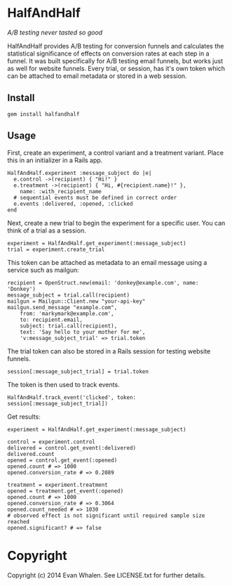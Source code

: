 # HalfAndHalf

_A/B testing never tasted so good_

HalfAndHalf provides A/B testing for conversion funnels and calculates the statistical significance of effects on conversion rates at each step in a funnel. It was built specifically for A/B testing email funnels, but works just as well for website funnels. Every trial, or session, has it's own token which can be attached to email metadata or stored in a web session.

## Install

    gem install halfandhalf

## Usage

First, create an experiment, a control variant and a treatment variant. Place this in an initializer in a Rails app.

    HalfAndHalf.experiment :message_subject do |e|
      e.control ->(recipient) { "Hi!" }
      e.treatment ->(recipient) { "Hi, #{recipient.name}!" }, 
        name: :with_recipient_name
      # sequential events must be defined in correct order
      e.events :delivered, :opened, :clicked
    end

Next, create a new trial to begin the experiment for a specific user. You can think of a trial as a session.

    experiment = HalfAndHalf.get_experiment(:message_subject)
    trial = experiment.create_trial

This token can be attached as metadata to an email message using a service such as mailgun:

    recipient = OpenStruct.new(email: 'donkey@example.com', name: 'Donkey')
    message_subject = trial.call(recipient)
    mailgun = Mailgun::Client.new "your-api-key"
    mailgun.send_message "example.com",
        from: 'markymark@example.com',
        to: recipient.email,
        subject: trial.call(recipient),
        text: 'Say hello to your mother for me',
        'v:message_subject_trial' => trial.token

The trial token can also be stored in a Rails session for testing website funnels.

    session[:message_subject_trial] = trial.token

The token is then used to track events.

    HalfAndHalf.track_event('clicked', token: session[:message_subject_trial])

Get results:

    experiment = HalfAndHalf.get_experiment(:message_subject)

    control = experiment.control
    delivered = control.get_event(:delivered)
    delivered.count
    opened = control.get_event(:opened)
    opened.count # => 1000
    opened.conversion_rate # => 0.2089

    treatment = experiment.treatment
    opened = treatment.get_event(:opened)
    opened.count # => 1000
    opened.conversion_rate # => 0.3064
    opened.count_needed # => 1030
    # observed effect is not significant until required sample size reached
    opened.significant? # => false

# Copyright

Copyright (c) 2014 Evan Whalen. See LICENSE.txt for further details.